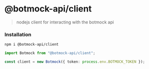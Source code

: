 # @botmock-api/client

> nodejs client for interacting with the botmock api

### Installation

```bash
npm i @botmock-api/client
```

```ts
import Botmock from "@botmock-api/client";

const client = new Botmock({ token: process.env.BOTMOCK_TOKEN });
```
